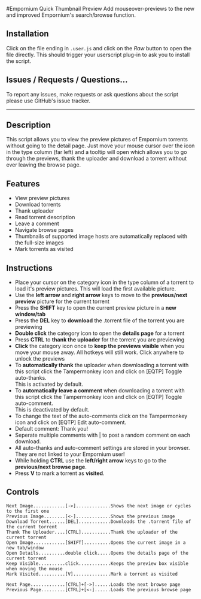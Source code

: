 #Empornium Quick Thumbnail Preview
Add mouseover-previews to the new and improved Empornium's search/browse function.

## Installation
Click on the file ending in `.user.js` and click on the _Raw_ button to open the file directly. This should trigger your userscript plug-in to ask you to install the script.

## Issues / Requests / Questions...
To report any issues, make requests or ask questions about the script please use GitHub's issue tracker.

---

## Description
This script allows you to view the preview pictures of Empornium torrents without going to the detail page. Just move your mouse cursor over the icon in the type column (far left) and a tooltip will open which allows you to go through the previews, thank the uploader and download a torrent without ever leaving the browse page.

## Features
* View preview pictures
* Download torrents
* Thank uploader
* Read torrent description
* Leave a comment
* Navigate browse pages
* Thumbnails of supported image hosts are automatically replaced with the full-size images
* Mark torrents as visited

## Instructions
* Place your cursor on the category icon in the type column of a torrent to load it's preview pictures. This will load the first available picture.
* Use the __left arrow__ and __right arrow__ keys to move to the __previous/next preview__ picture for the current torrent
* Press the __SHIFT__ key to open the current preview picture in a __new window/tab__
* Press the __DEL__ key to __download__ the .torrent file of the torrent you are previewing
* __Double click__ the category icon to open the __details page__ for a torrent
* Press __CTRL__ to __thank the uploader__ for the torrent you are previewing
* __Click__ the category icon once to __keep the previews visible__ when you move your mouse away. All hotkeys will still work. Click anywhere to unlock the previews
* To __automatically thank__ the uploader when downloading a torrent with this script click the Tampermonkey icon and click on [EQTP] Toggle auto-thanks.  
  This is activated by default.
* To __automatically leave a comment__ when downloading a torrent with this script click the Tampermonkey icon and click on [EQTP] Toggle auto-comment.  
  This is deactivated by default.
* To change the text of the auto-comments click on the Tampermonkey icon and click on [EQTP] Edit auto-comment. 
* Default comment: Thank you!
* Seperate multiple comments with | to post a random comment on each download.
* All auto-thanks and auto-comment settings are stored in your browser. They are not linked to your Empornium user!
* While holding __CTRL__ use the __left/right arrow__ keys to go to the __previous/next browse page__.
* Press __V__ to mark a torrent as __visited__.

## Controls
```
Next Image............[->].............Shows the next image or cycles to the first one
Previous Image........[<-].............Shows the previous image
Download Torrent......[DEL]............Downloads the .torrent file of the current torrent
Thank The Uploader....[CTRL]...........Thank the uploader of the current torrent
Open Image............[SHIFT]..........Opens the current image in a new tab/window
Open Details..........double click.....Opens the details page of the current torrent
Keep Visible..........click............Keeps the preview box visible when moving the mouse
Mark Visited..........[V]..............Mark a torrent as visited

Next Page.............[CTRL]+[->]......Loads the next browse page
Previous Page.........[CTRL]+[<-]......Loads the previous browse page
```
